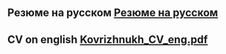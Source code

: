 ## Резюме на русском [Резюме на русском](https://github.com/HCL-271/HCL-271.github.io/blob/main/pdf/%D0%9A%D0%BE%D0%B2%D1%80%D0%B8%D0%B6%D0%BD%D1%8B%D1%85_%D0%A0%D0%B5%D0%B7%D1%8E%D0%BC%D0%B5_%D0%A0%D1%83%D1%81%D1%81%D0%BA%D0%B8%D0%B9.pdf)
## CV on english [Kovrizhnukh_CV_eng.pdf](https://github.com/HCL-271/HCL-271.github.io/blob/main/pdf/Kovrizhnukh_CV_eng.pdf)

